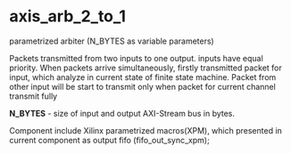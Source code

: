 # axis_arb_2_to_1

parametrized arbiter (N_BYTES as variable parameters)

Packets transmitted from two inputs to one output. 
inputs have equal priority. When packets arrive simultaneously, firstly transmitted packet for input, which analyze in current state of finite state machine. Packet from other input will be start to transmit only when packet for current channel transmit fully

**N_BYTES** - size of input and output AXI-Stream bus in bytes. 

Component include Xilinx parametrized macros(XPM), which presented in current component as output fifo (fifo_out_sync_xpm);
